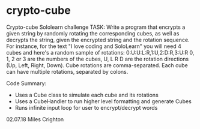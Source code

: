 # crypto-cube
Crypto-cube Sololearn challenge
TASK:
Write a program that encrypts a given string by randomly rotating the
corresponding cubes, as well as decrypts the string, given the encrypted string
and the rotation sequence.
For instance, for the text "I love coding and SoloLearn" you will need 4 cubes
and here's a random sample of rotations:
0:U:U:L:R,1:U,2:D:R,3:U:R
0, 1, 2 or 3 are the numbers of the cubes, U, L R D are the rotation directions
(Up, Left, Right, Down). Cube rotations are comma-separated. Each cube can have
multiple rotations, separated by colons.

Code Summary:
- Uses a Cube class to simulate each cube and its rotations
- Uses a CubeHandler to run higher level formatting and generate Cubes
- Runs infinite input loop for user to encrypt/decrypt words

02.07.18
Miles Crighton
